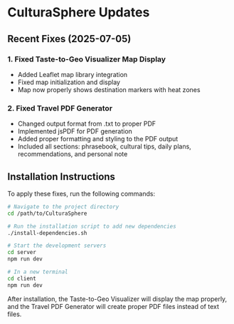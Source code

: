 # CulturaSphere Updates

## Recent Fixes (2025-07-05)

### 1. Fixed Taste-to-Geo Visualizer Map Display
- Added Leaflet map library integration
- Fixed map initialization and display
- Map now properly shows destination markers with heat zones

### 2. Fixed Travel PDF Generator
- Changed output format from .txt to proper PDF
- Implemented jsPDF for PDF generation
- Added proper formatting and styling to the PDF output
- Included all sections: phrasebook, cultural tips, daily plans, recommendations, and personal note

## Installation Instructions

To apply these fixes, run the following commands:

```bash
# Navigate to the project directory
cd /path/to/CulturaSphere

# Run the installation script to add new dependencies
./install-dependencies.sh

# Start the development servers
cd server
npm run dev

# In a new terminal
cd client
npm run dev
```

After installation, the Taste-to-Geo Visualizer will display the map properly, and the Travel PDF Generator will create proper PDF files instead of text files.

